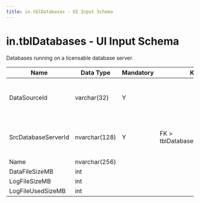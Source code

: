 ```yaml
---
title: in.tblDatabases - UI Input Schema
---
```

# in.tblDatabases - UI Input Schema

​​​​​Databases running on a licensable database server.

| Name​                | Data Type     | Mandatory | Key                           | Comment                                 |
|---------------------|---------------|-----------|-------------------------------|-----------------------------------------|
| DataSourceId        | varchar(32)   | Y         |                               | Unique ID of the source of this record. |
| SrcDatabaseServerId | nvarchar(128) | Y         | FK > tblDatabaseServers.SrcId​​ | Device this database is running on.     |
| Name                | nvarchar(256) |           |                               |                                         |
| DataFileSizeMB      | int           |           |                               |                                         |
| LogFileSizeMB       | int           |           |                               |                                         |
| LogFileUsedSizeMB   | int           |           |                               |                                         |
